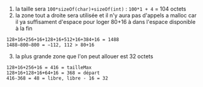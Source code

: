 1. la taille sera `100*sizeOf(char)+sizeOf(int)` : `100*1 + 4` = 104 octets 
2. la zone tout a droite sera utilisée et il n'y aura pas d'appels a malloc car il ya suffisament d'espace pour loger 80+16 à dans l'espace disponible à la fin 
```
128+16+256+16+128+16+512+16+384+16 = 1488
1488−800−800 = −112, 112 > 80+16
```
  
3. la plus grande zone que l'on peut allouer est 32 octets 
```
128+16+256+16 = 416 = tailleMax
128+16+128+16+64+16 = 368 = départ
416-368 = 48 = libre, libre - 16 = 32
```

